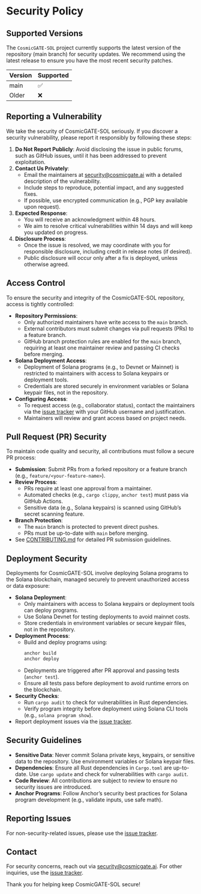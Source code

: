 # Security Policy

## Supported Versions
The `CosmicGATE-SOL` project currently supports the latest version of the repository (main branch) for security updates. We recommend using the latest release to ensure you have the most recent security patches.

| Version | Supported          |
|---------|--------------------|
| main    | :white_check_mark: |
| Older   | :x:                |

## Reporting a Vulnerability
We take the security of CosmicGATE-SOL seriously. If you discover a security vulnerability, please report it responsibly by following these steps:

1. **Do Not Report Publicly**: Avoid disclosing the issue in public forums, such as GitHub issues, until it has been addressed to prevent exploitation.
2. **Contact Us Privately**:
   - Email the maintainers at [security@cosmicgate.ai](mailto:security@cosmicgate.ai) with a detailed description of the vulnerability.
   - Include steps to reproduce, potential impact, and any suggested fixes.
   - If possible, use encrypted communication (e.g., PGP key available upon request).
3. **Expected Response**:
   - You will receive an acknowledgment within 48 hours.
   - We aim to resolve critical vulnerabilities within 14 days and will keep you updated on progress.
4. **Disclosure Process**:
   - Once the issue is resolved, we may coordinate with you for responsible disclosure, including credit in release notes (if desired).
   - Public disclosure will occur only after a fix is deployed, unless otherwise agreed.

## Access Control
To ensure the security and integrity of the CosmicGATE-SOL repository, access is tightly controlled:
- **Repository Permissions**:
  - Only authorized maintainers have write access to the `main` branch.
  - External contributors must submit changes via pull requests (PRs) to a feature branch.
  - GitHub branch protection rules are enabled for the `main` branch, requiring at least one maintainer review and passing CI checks before merging.
- **Solana Deployment Access**:
  - Deployment of Solana programs (e.g., to Devnet or Mainnet) is restricted to maintainers with access to Solana keypairs or deployment tools.
  - Credentials are stored securely in environment variables or Solana keypair files, not in the repository.
- **Configuring Access**:
  - To request access (e.g., collaborator status), contact the maintainers via the [issue tracker](https://github.com/rajnishseasia/CosmicGATE-SOL/issues) with your GitHub username and justification.
  - Maintainers will review and grant access based on project needs.

## Pull Request (PR) Security
To maintain code quality and security, all contributions must follow a secure PR process:
- **Submission**: Submit PRs from a forked repository or a feature branch (e.g., `feature/<your-feature-name>`).
- **Review Process**:
  - PRs require at least one approval from a maintainer.
  - Automated checks (e.g., `cargo clippy`, `anchor test`) must pass via GitHub Actions.
  - Sensitive data (e.g., Solana keypairs) is scanned using GitHub’s secret scanning feature.
- **Branch Protection**:
  - The `main` branch is protected to prevent direct pushes.
  - PRs must be up-to-date with `main` before merging.
- See [CONTRIBUTING.md](CONTRIBUTING.md) for detailed PR submission guidelines.

## Deployment Security
Deployments for CosmicGATE-SOL involve deploying Solana programs to the Solana blockchain, managed securely to prevent unauthorized access or data exposure:
- **Solana Deployment**:
  - Only maintainers with access to Solana keypairs or deployment tools can deploy programs.
  - Use Solana Devnet for testing deployments to avoid mainnet costs.
  - Store credentials in environment variables or secure keypair files, not in the repository.
- **Deployment Process**:
  - Build and deploy programs using:
    ```bash
    anchor build
    anchor deploy
    ```
  - Deployments are triggered after PR approval and passing tests (`anchor test`).
  - Ensure all tests pass before deployment to avoid runtime errors on the blockchain.
- **Security Checks**:
  - Run `cargo audit` to check for vulnerabilities in Rust dependencies.
  - Verify program integrity before deployment using Solana CLI tools (e.g., `solana program show`).
- Report deployment issues via the [issue tracker](https://github.com/rajnishseasia/CosmicGATE-SOL/issues).

## Security Guidelines
- **Sensitive Data**: Never commit Solana private keys, keypairs, or sensitive data to the repository. Use environment variables or Solana keypair files.
- **Dependencies**: Ensure all Rust dependencies in `Cargo.toml` are up-to-date. Use `cargo update` and check for vulnerabilities with `cargo audit`.
- **Code Review**: All contributions are subject to review to ensure no security issues are introduced.
- **Anchor Programs**: Follow Anchor’s security best practices for Solana program development (e.g., validate inputs, use safe math).

## Reporting Issues
For non-security-related issues, please use the [issue tracker](https://github.com/rajnishseasia/CosmicGATE-SOL/issues).

## Contact
For security concerns, reach out via [security@cosmicgate.ai](mailto:security@cosmicgate.ai). For other inquiries, use the [issue tracker](https://github.com/rajnishseasia/CosmicGATE-SOL/issues).

Thank you for helping keep CosmicGATE-SOL secure!